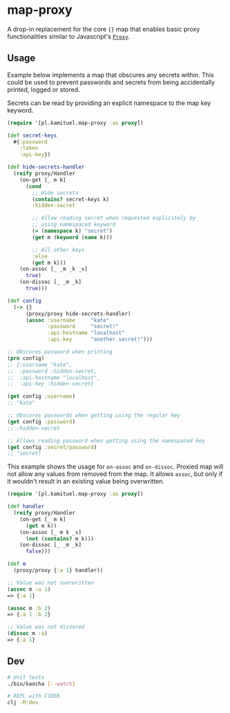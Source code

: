 # map-proxy

A drop-in replacement for the core `{}` map that enables basic proxy functionalities similar to
Javascript's [`Proxy`](https://developer.mozilla.org/en-US/docs/Web/JavaScript/Reference/Global_Objects/Proxy).

## Usage

Example below implements a map that obscures any secrets within. This could be used to prevent
passwords and secrets from being accidentally printed, logged or stored.

Secrets can be read by providing an explicit namespace to the map key keyword.

```clojure
(require '[pl.kamituel.map-proxy :as proxy])

(def secret-keys
  #{:password
    :token
    :api-key})

(def hide-secrets-handler
  (reify proxy/Handler
    (on-get [_ m k]
      (cond
        ;; Hide secrets
        (contains? secret-keys k)
        :hidden-secret

        ;; Allow reading secret when requested explicitely by
        ;; using namespaced keyword
        (= (namespace k) "secret")
        (get m (keyword (name k)))

        ;; All other keys
        :else
        (get m k)))
    (on-assoc [_ _m _k _v]
      true)
    (on-dissoc [_ _m _k]
      true)))

(def config
  (-> {}
      (proxy/proxy hide-secrets-handler)
      (assoc :username     "kate"
             :password     "secret!"
             :api-hostname "localhost"
             :api-key      "another secret!")))

;; Obscures password when printing
(prn config)
;; {:username "kate",
;;  :password :hidden-secret,
;;  :api-hostname "localhost",
;;  :api-key :hidden-secret}

(get config :username)
;; "kate"

;; Obscures passwords when getting using the regular key
(get config :password)
;; :hidden-secret

;; Allows reading password when getting using the namespaced key
(get config :secret/password)
;; "secret!
```

This example shows the usage for `on-assoc` and `on-dissoc`. Proxied map will not allow any values
from removed from the map. It allows `assoc`, but only if it wouldn't result in an existing value
being overwritten.

```clojure
(require '[pl.kamituel.map-proxy :as proxy])

(def handler
  (reify proxy/Handler
    (on-get [_ m k]
      (get m k))
    (on-assoc [_ m k _v]
      (not (contains? m k)))
    (on-dissoc [_ _m _k]
      false)))

(def m
  (proxy/proxy {:a 1} handler))

;; Value was not overwritten
(assoc m :a 1)
=> {:a 1}

(assoc m :b 2)
=> {:a 1 :b 2}

;; Value was not dissoced
(dissoc m :a)
=> {:a 1}
```

## Dev

```bash
# Unit tests
./bin/kaocha [--watch]

# REPL with CIDER
clj -M:dev
```